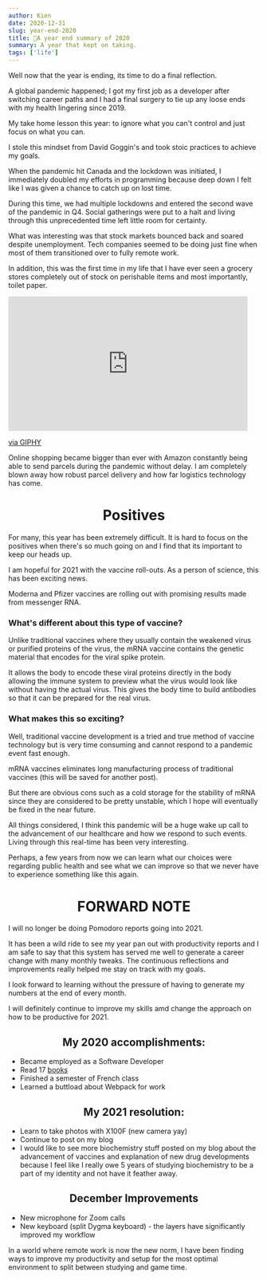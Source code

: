 ```yaml
---
author: Kien
date: 2020-12-31
slug: year-end-2020
title: 🎊A year end summary of 2020
summary: A year that kept on taking.
tags: ['life']
---
```


Well now that the year is ending, its time to do a final reflection.

A global pandemic happened; I got my first job as a developer after switching career paths and I had a final surgery to tie up any loose ends with my health lingering since 2019.

My take home lesson this year: to ignore what you can't control and just focus on what you can.

I stole this mindset from David Goggin's and took stoic practices to achieve my goals.

When the pandemic hit Canada and the lockdown was initiated, I immediately doubled my efforts in programming because deep down I felt like I was given a chance to catch up on lost time.

During this time, we had multiple lockdowns and entered the second wave of the pandemic in Q4. Social gatherings were put to a halt and living through this unprecedented time left little room for certainty.

What was interesting was that stock markets bounced back and soared despite unemployment. Tech companies seemed to be doing just fine when most of them transitioned over to fully remote work.

In addition, this was the first time in my life that I have ever seen a grocery stores completely out of stock on perishable items and most importantly, toilet paper.

<iframe src="https://giphy.com/embed/g9SURfIJouBck" width="480" height="270" frameBorder="0" class="giphy-embed" allowFullScreen></iframe><p><a href="https://giphy.com/gifs/reaction-last-meme-of-2015-g9SURfIJouBck">via GIPHY</a></p>

Online shopping became bigger than ever with Amazon constantly being able to send parcels during the pandemic without delay. I am completely blown away how robust parcel delivery and how far logistics technology has come.

# <center>Positives</center>

For many, this year has been extremely difficult. It is hard to focus on the positives when there's so much going on and I find that its important to keep our heads up.

I am hopeful for 2021 with the vaccine roll-outs. As a person of science, this has been exciting news.

Moderna and Pfizer vaccines are rolling out with promising results made from messenger RNA.

### What's different about this type of vaccine?

Unlike traditional vaccines where they usually contain the weakened virus or purified proteins of the virus, the mRNA vaccine contains the genetic material that encodes for the viral spike protein.

It allows the body to encode these viral proteins directly in the body allowing the immune system to preview what the virus would look like without having the actual virus. This gives the body time to build antibodies so that it can be prepared for the real virus.

### What makes this so exciting?

Well, traditional vaccine development is a tried and true method of vaccine technology but is very time consuming and cannot respond to a pandemic event fast enough.

mRNA vaccines eliminates long manufacturing process of traditional vaccines (this will be saved for another post).

But there are obvious cons such as a cold storage for the stability of mRNA since they are considered to be pretty unstable, which I hope will eventually be fixed in the near future.

All things considered, I think this pandemic will be a huge wake up call to the advancement of our healthcare and how we respond to such events. Living through this real-time has been very interesting.

Perhaps, a few years from now we can learn what our choices were regarding public health and see what we can improve so that we never have to experience something like this again.

# <center>FORWARD NOTE</center>

I will no longer be doing Pomodoro reports going into 2021.

It has been a wild ride to see my year pan out with productivity reports and I am safe to say that this system has served me well to generate a career change with many monthly tweaks. The continuous reflections and improvements really helped me stay on track with my goals.

I look forward to learning without the pressure of having to generate my numbers at the end of every month.

I will definitely continue to improve my skills amd change the approach on how to be productive for 2021.

## <center>My 2020 accomplishments:</center>

- Became employed as a Software Developer
- Read 17 <a href="https://www.goodreads.com/user/year_in_books/2020" target="_blank">books</a>
- Finished a semester of French class
- Learned a buttload about Webpack for work

## <center>My 2021 resolution:</center>

- Learn to take photos with X100F (new camera yay)
- Continue to post on my blog
- I would like to see more biochemistry stuff posted on my blog about the advancement of vaccines and explanation of new drug developments because I feel like I really owe 5 years of studying biochemistry to be a part of my identity and not have it feather away.

## <center>December Improvements</center>

- New microphone for Zoom calls
- New keyboard (split Dygma keyboard) - the layers have significantly improved my workflow

In a world where remote work is now the new norm, I have been finding ways to improve my productivity and setup for the most optimal environment to split between studying and game time.
